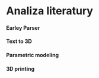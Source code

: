 # Analiza literatury
#### Earley Parser

#### Text to 3D

#### Parametric modeling

#### 3D printing
